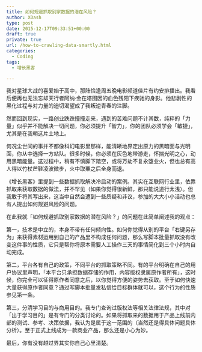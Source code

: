 ```yaml
---
title: 如何规避抓取别家数据的潜在风险？
author: XDash
type: post
date: 2015-12-17T09:33:51+00:00
draft: true
private: true
url: /how-to-crawling-data-smartly.html
categories:
  - Coding
tags:
  - 增长黑客

---
```

我对星球大战的喜爱始于高中，那阵恰逢周五晚电影频道佳片有约安排播出。我看后便再也无法忘却天行者阿纳·金在塔图因的血色残阳下疾驰的身影。他悲剧性的黑化过程与对力量的迫切渴望成了我叛逆青春的注脚。

然而回到现实，一路创业跌跌撞撞走来，遇到的苦难问题不计其数，纯粹的「力量」似乎并不能解决一切问题，你必须提升「智力」，你的团队必须学会「敏捷」，尤其是在我朝这片土地上。

何况尘世间的事并不都像科幻电影里那样，能清晰地界定出原力的黑暗面与光明面，你从中选择一方站队。很多时候，你必须在灰色地带游走，怀揣光明之心，动用黑暗能量。这过程中，稍有不慎脚下踏空，或将万劫不复永堕业火，但也总有高人得以竹杖芒鞋凌波微步，火中取粟之后全身而退。

《增长黑客》里提到一些数据抓取解决冷启动的案例。其实在互联网行业里，依靠抓取来获取数据的做法，并不罕见（如果你觉得很新鲜，那只能说道行太浅）。但我敢于将其写出来，这当中自然会遭到一些质疑和非议，参加的大大小小活动也总有人提出如何规避风险的问题。

在此我就「如何规避抓取别家数据的潜在风险？」的问题在此简单阐述我的观点：

第一，技术是中立的，本身不带有任何倾向性。如何你觉得从别的平台「右键另存为」来获得素材运用到自己的产品里不构成任何问题，那么写脚本批量抓取没有改变这件事的性质，它只是帮你将原本需要人工操作三天的事情简化到三个小时内自动完成。

第二，平台各有自己的政策，不同平台的抓取策略不同。有的平台明确在自己的用户协议里声明，「本平台只承担数据存储的作用，内容版权隶属原作者所有」，这时候，你完全可以征得原作者同意之后，以你觉得方便的姿势去获取。至于如何快速大量获得原作者同意？通过写脚本批量发私信给目标群体就可以，这个行为的性质参见第一条。

第三，分清学习目的与商用目的。我专门查询过版权法等相关法律法规，其中对「出于学习目的」是有专门的分类讨论的。如果将抓取来的数据用于产品上线前内部的测试、参考、决策依据，我认为是属于这一范围的（当然还是得具体问题具体分析）。至于正式上线成为一款商业产品，那么还是小心为妙。

最后，你有没有越过界其实你自己心里清楚。
